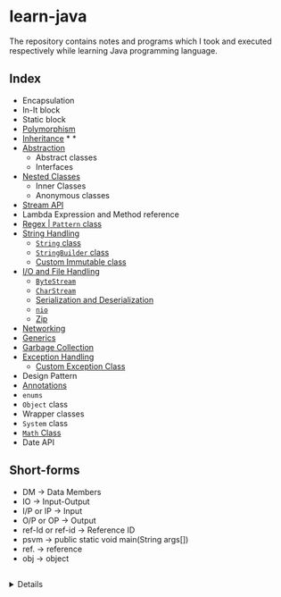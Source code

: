 # learn-java

The repository contains notes and programs which I took and executed respectively while learning Java programming language.

## Index

* Encapsulation
* In-It block
* Static block
* [Polymorphism]()
* [Inheritance]()
    *
    *
* [Abstraction]()
  * Abstract classes
  * Interfaces
* [Nested Classes]()
  * Inner Classes
  * Anonymous classes
* [Stream API](./stream_api/)
* Lambda Expression and Method reference
* [Regex | `Pattern` class](./regex/)
* [String Handling](./string_handling/String%20Handling.md)
  * [`String` class](./string_handling/string_class/)
  * [`StringBuilder` class](./string_handling/stringbuffer_class/)
  * [Custom Immutable class](./string_handling/custom_immutable_class/)
* [I/O and File Handling](./java_io/Java_IO.md)
  * [`ByteStream`](./java_io/bytestream/ByteStream.md)
  * [`CharStream`](./java_io/charstream/CharStream.md)
  * [Serialization and Deserialization](./java_101/serialization)
  * [`nio`](./java_io/nio_package/)
  * [Zip](./java_io/zip/)
* [Networking]()
* [Generics](./generics/)
* [Garbage Collection](./garbage_collection/)
* [Exception Handling](./exception_handling/)
  * [Custom Exception Class](./exception_handling/custom_exception_class/)
* Design Pattern
* [Annotations](./annotations/)
* `enums`
* `Object` class
* Wrapper classes
* `System` class
* [`Math` Class]()
* Date API

## Short-forms

* DM -> Data Members
* IO -> Input-Output
* I/P or IP -> Input
* O/P or  OP -> Output
* ref-Id or ref-id -> Reference ID
* psvm -> public static void main(String args[])
* ref. -> reference
* obj -> object

##

<details>
    <!-- <summary>## More Info.</summary> -->
    [**Project Ideas**](./ProjectIdeas.md)
    [**Tools**](./JavaTools.md)
    [**Java Pros and Cons**](./JavaProsCons.md)
</details>

